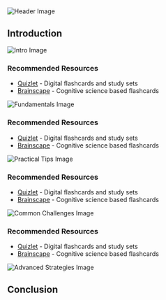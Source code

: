 # 


![Header Image](https://fal.media/files/elephant/qGljL3Sml_zkAAX7YB3O4.png)

## Introduction


![Intro Image](https://fal.media/files/tiger/EOciuw3NxmbWxf3cZ4IrZ.png)



### Recommended Resources
- [Quizlet](https://quizlet.com/) - Digital flashcards and study sets
- [Brainscape](https://www.brainscape.com/) - Cognitive science based flashcards


![Fundamentals Image](https://fal.media/files/penguin/lv3KKXHBmhbj28ZuUDGoU.png)



### Recommended Resources
- [Quizlet](https://quizlet.com/) - Digital flashcards and study sets
- [Brainscape](https://www.brainscape.com/) - Cognitive science based flashcards


![Practical Tips Image](https://fal.media/files/zebra/dmIhEGlypaEmOmyxAfXX1.png)



### Recommended Resources
- [Quizlet](https://quizlet.com/) - Digital flashcards and study sets
- [Brainscape](https://www.brainscape.com/) - Cognitive science based flashcards


![Common Challenges Image](https://fal.media/files/kangaroo/aSTu7Bjs52qNCN632MAU5.png)



### Recommended Resources
- [Quizlet](https://quizlet.com/) - Digital flashcards and study sets
- [Brainscape](https://www.brainscape.com/) - Cognitive science based flashcards


![Advanced Strategies Image](https://fal.media/files/tiger/CzTT7aVB6qCOCcUS8lIe5.png)

## Conclusion


